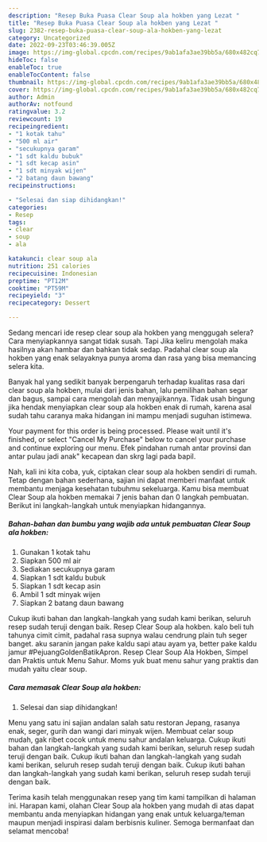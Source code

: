 ```yaml
---
description: "Resep Buka Puasa Clear Soup ala hokben yang Lezat "
title: "Resep Buka Puasa Clear Soup ala hokben yang Lezat "
slug: 2382-resep-buka-puasa-clear-soup-ala-hokben-yang-lezat
category: Uncategorized
date: 2022-09-23T03:46:39.005Z
image: https://img-global.cpcdn.com/recipes/9ab1afa3ae39bb5a/680x482cq70/clear-soup-ala-hokben-foto-resep-utama.jpg
hideToc: false
enableToc: true
enableTocContent: false
thumbnail: https://img-global.cpcdn.com/recipes/9ab1afa3ae39bb5a/680x482cq70/clear-soup-ala-hokben-foto-resep-utama.jpg
cover: https://img-global.cpcdn.com/recipes/9ab1afa3ae39bb5a/680x482cq70/clear-soup-ala-hokben-foto-resep-utama.jpg
author: Admin
authorAv: notfound
ratingvalue: 3.2
reviewcount: 19
recipeingredient:
- "1 kotak tahu"
- "500 ml air"
- "secukupnya garam"
- "1 sdt kaldu bubuk"
- "1 sdt kecap asin"
- "1 sdt minyak wijen"
- "2 batang daun bawang"
recipeinstructions:

- "Selesai dan siap dihidangkan!"
categories:
- Resep
tags:
- clear
- soup
- ala

katakunci: clear soup ala 
nutrition: 251 calories
recipecuisine: Indonesian
preptime: "PT12M"
cooktime: "PT59M"
recipeyield: "3"
recipecategory: Dessert

---
```



Sedang mencari ide resep clear soup ala hokben yang menggugah selera? Cara menyiapkannya sangat tidak susah. Tapi Jika keliru mengolah maka hasilnya akan hambar dan bahkan tidak sedap. Padahal clear soup ala hokben yang enak selayaknya punya aroma dan rasa yang bisa memancing selera kita.


Banyak hal yang sedikit banyak berpengaruh terhadap kualitas rasa dari clear soup ala hokben, mulai dari jenis bahan, lalu pemilihan bahan segar dan bagus, sampai cara mengolah dan menyajikannya. Tidak usah bingung jika hendak menyiapkan clear soup ala hokben enak di rumah, karena asal sudah tahu caranya maka hidangan ini mampu menjadi suguhan istimewa.

Your payment for this order is being processed. Please wait until it&#39;s finished, or select &#34;Cancel My Purchase&#34; below to cancel your purchase and continue exploring our menu. Efek pindahan rumah antar provinsi dan antar pulau jadi anak&#34; kecapean dan skrg lagi pada bapil.


Nah, kali ini kita coba, yuk, ciptakan clear soup ala hokben sendiri di rumah. Tetap dengan bahan sederhana, sajian ini dapat memberi manfaat untuk membantu menjaga kesehatan tubuhmu sekeluarga. Kamu bisa membuat Clear Soup ala hokben memakai 7 jenis bahan dan 0 langkah pembuatan. Berikut ini langkah-langkah untuk menyiapkan hidangannya.

<!--inarticleads1-->

##### Bahan-bahan dan bumbu yang wajib ada untuk pembuatan Clear Soup ala hokben:

1. Gunakan 1 kotak tahu
1. Siapkan 500 ml air
1. Sediakan secukupnya garam
1. Siapkan 1 sdt kaldu bubuk
1. Siapkan 1 sdt kecap asin
1. Ambil 1 sdt minyak wijen
1. Siapkan 2 batang daun bawang


Cukup ikuti bahan dan langkah-langkah yang sudah kami berikan, seluruh resep sudah teruji dengan baik. Resep Clear Soup ala hokben. kalo beli tuh tahunya cimit cimit, padahal rasa supnya walau cendrung plain tuh seger banget. aku saranin jangan pake kaldu sapi atau ayam ya, better pake kaldu jamur #PejuangGoldenBatikApron. Resep Clear Soup Ala Hokben, Simpel dan Praktis untuk Menu Sahur. Moms yuk buat menu sahur yang praktis dan mudah yaitu clear soup. 

<!--inarticleads2-->

##### Cara memasak Clear Soup ala hokben:


1. Selesai dan siap dihidangkan!

Menu yang satu ini sajian andalan salah satu restoran Jepang, rasanya enak, seger, gurih dan wangi dari minyak wijen. Membuat celar soup mudah, gak ribet cocok untuk menu sahur andalan keluarga. Cukup ikuti bahan dan langkah-langkah yang sudah kami berikan, seluruh resep sudah teruji dengan baik. Cukup ikuti bahan dan langkah-langkah yang sudah kami berikan, seluruh resep sudah teruji dengan baik. Cukup ikuti bahan dan langkah-langkah yang sudah kami berikan, seluruh resep sudah teruji dengan baik. 

Terima kasih telah menggunakan resep yang tim kami tampilkan di halaman ini. Harapan kami, olahan Clear Soup ala hokben yang mudah di atas dapat membantu anda menyiapkan hidangan yang enak untuk keluarga/teman maupun menjadi inspirasi dalam berbisnis kuliner. Semoga bermanfaat dan selamat mencoba!
